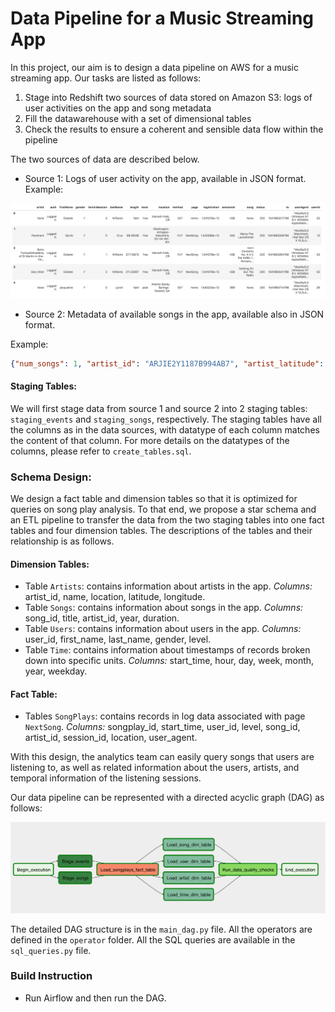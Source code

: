 # Data Pipeline for a Music Streaming App

In this project, our aim is to design a data pipeline on AWS for a music streaming app. Our tasks are listed as follows:
1. Stage into Redshift two sources of data stored on Amazon S3: logs of user activities on the app and song metadata
2. Fill the datawarehouse with a set of dimensional tables
3. Check the results to ensure a coherent and sensible data flow within the pipeline

The two sources of data are described below.

- Source 1: Logs of user activity on the app, available in JSON format.
Example:

![alt text](/images/log-data.png "log-ex")

- Source 2: Metadata of available songs in the app, available also in JSON format.

Example:

```JSON
{"num_songs": 1, "artist_id": "ARJIE2Y1187B994AB7", "artist_latitude": null, "artist_longitude": null, "artist_location": "", "artist_name": "Line Renaud", "song_id": "SOUPIRU12A6D4FA1E1", "title": "Der Kleine Dompfaff", "duration": 152.92036, "year": 0}
```

#### Staging Tables:
We will first stage data from source 1 and source 2 into 2 staging tables: `staging_events` and `staging_songs`, respectively. The staging tables have all the columns as in the data sources, with datatype of each column matches the content of that column. For more details on the datatypes of the columns, please refer to `create_tables.sql`.

### Schema Design:
We design a fact table and dimension tables so that it is optimized for queries on song play analysis. To that end, we propose a star schema and an ETL pipeline to transfer the data from the two staging tables into one fact tables and four dimension tables. The descriptions of the tables and their relationship is as follows.

#### Dimension Tables:
- Table `Artists`: contains information about artists in the app. *Columns:* artist_id, name, location, latitude, longitude. 
- Table `Songs`: contains information about songs in the app. *Columns:* song_id, title, artist_id, year, duration. 
- Table `Users`: contains information about users in the app. *Columns:* user_id, first_name, last_name, gender, level. 
- Table `Time`: contains information about timestamps of records broken down into specific units. *Columns:* start_time, hour, day, week, month, year, weekday. 

#### Fact Table:
- Tables `SongPlays`: contains records in log data associated with page `NextSong`. *Columns:* songplay_id, start_time, user_id, level, song_id, artist_id, session_id, location, user_agent. 

With this design, the analytics team can easily query songs that users are listening to, as well as related information about the users, artists, and temporal information of the listening sessions.

Our data pipeline can be represented with a directed acyclic graph (DAG) as follows:

![alt text](/images/dag.png "dag")

The detailed DAG structure is in the `main_dag.py` file. All the operators are defined in the `operator` folder. All the SQL queries are available in the `sql_queries.py` file. 

### Build Instruction

- Run Airflow and then run the DAG.

